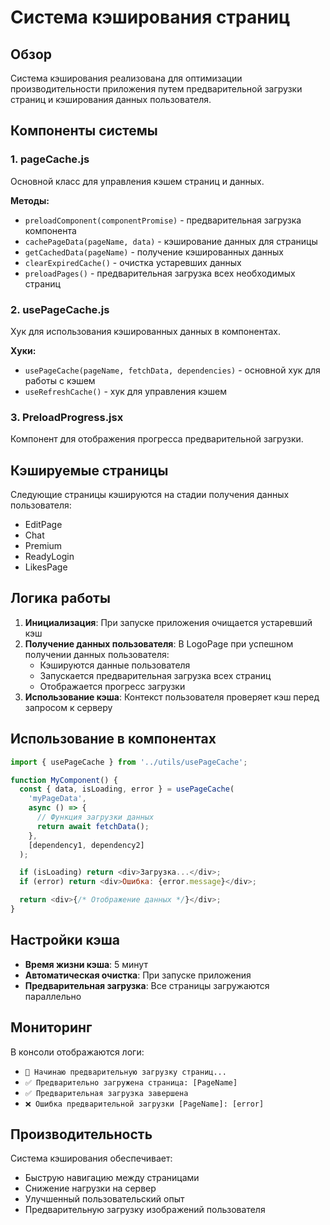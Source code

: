 # Система кэширования страниц

## Обзор

Система кэширования реализована для оптимизации производительности приложения путем предварительной загрузки страниц и кэширования данных пользователя.

## Компоненты системы

### 1. pageCache.js
Основной класс для управления кэшем страниц и данных.

**Методы:**
- `preloadComponent(componentPromise)` - предварительная загрузка компонента
- `cachePageData(pageName, data)` - кэширование данных для страницы
- `getCachedData(pageName)` - получение кэшированных данных
- `clearExpiredCache()` - очистка устаревших данных
- `preloadPages()` - предварительная загрузка всех необходимых страниц

### 2. usePageCache.js
Хук для использования кэшированных данных в компонентах.

**Хуки:**
- `usePageCache(pageName, fetchData, dependencies)` - основной хук для работы с кэшем
- `useRefreshCache()` - хук для управления кэшем

### 3. PreloadProgress.jsx
Компонент для отображения прогресса предварительной загрузки.

## Кэшируемые страницы

Следующие страницы кэшируются на стадии получения данных пользователя:
- EditPage
- Chat  
- Premium
- ReadyLogin
- LikesPage

## Логика работы

1. **Инициализация**: При запуске приложения очищается устаревший кэш
2. **Получение данных пользователя**: В LogoPage при успешном получении данных пользователя:
   - Кэшируются данные пользователя
   - Запускается предварительная загрузка всех страниц
   - Отображается прогресс загрузки
3. **Использование кэша**: Контекст пользователя проверяет кэш перед запросом к серверу

## Использование в компонентах

```javascript
import { usePageCache } from '../utils/usePageCache';

function MyComponent() {
  const { data, isLoading, error } = usePageCache(
    'myPageData',
    async () => {
      // Функция загрузки данных
      return await fetchData();
    },
    [dependency1, dependency2]
  );

  if (isLoading) return <div>Загрузка...</div>;
  if (error) return <div>Ошибка: {error.message}</div>;

  return <div>{/* Отображение данных */}</div>;
}
```

## Настройки кэша

- **Время жизни кэша**: 5 минут
- **Автоматическая очистка**: При запуске приложения
- **Предварительная загрузка**: Все страницы загружаются параллельно

## Мониторинг

В консоли отображаются логи:
- `🚀 Начинаю предварительную загрузку страниц...`
- `✅ Предварительно загружена страница: [PageName]`
- `✅ Предварительная загрузка завершена`
- `❌ Ошибка предварительной загрузки [PageName]: [error]`

## Производительность

Система кэширования обеспечивает:
- Быструю навигацию между страницами
- Снижение нагрузки на сервер
- Улучшенный пользовательский опыт
- Предварительную загрузку изображений пользователя